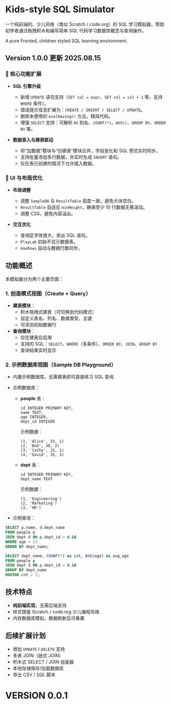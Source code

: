 # Kids-style SQL Simulator

一个纯前端的、少儿风格（类似 Scratch / code.org）的 SQL 学习模拟器，帮助初学者通过拖拽积木和编写简单 SQL 代码学习数据库概念与查询操作。

A pure Fronted, children styled SQL learning environment.

## Version 1.0.0 更新 2025.08.15

### 🚀 核心功能扩展
- **SQL 引擎升级**
  - 新增 `UPDATE` 语句支持（`SET col = expr`、`SET col = col + 1` 等，支持 `WHERE` 条件）。
  - 错误提示信息扩展为：`CREATE / INSERT / SELECT / UPDATE`。
  - 删除未使用的 `evalHaving()` 方法，精简代码。
  - 增强 `SELECT` 支持：可解析 `AS` 别名、`COUNT(*)`、`AVG()`、`GROUP BY`、`ORDER BY` 等。

- **数据录入与建表联动**
  - 将“加数据”模块与“创建表”模块合并，字段变化和 SQL 预览实时同步。
  - 支持批量添加多行数据，并实时生成 `INSERT` 语句。
  - 仅在表已创建的情况下允许插入数据。

### 🎨 UI 与布局优化
- **布局调整**
  - 调整 `SampleDB` 与 `ResultTable` 高度一致，避免大块空白。
  - `ResultTable` 自适应 `minHeight`，确保至少 10 行数据无需滚动。
  - 调整 CSS，避免内容溢出。

- **交互优化**
  - 查询区字体放大，突出 SQL 语句。
  - `PlayLab` 初始不显示数据表。
  - `maxRows` 自动与数据行数同步。

## 功能概述

本模拟器分为两个主要页面：

### 1. **创造模式视图（Create + Query）**
- **建表模块**：
  - 积木拖拽式建表（可切换到代码模式）
  - 自定义表名、列名、数据类型、主键
  - 可添加初始数据行
- **查询模块**：
  - 仅在建表后启用
  - 支持的 SQL：`SELECT`、`WHERE`（多条件）、`ORDER BY`、`JOIN`、`GROUP BY`
  - 查询结果实时显示

### 2. **示例数据库视图（Sample DB Playground）**
- 内置示例数据库，无需建表即可直接练习 SQL 查询
- 示例数据库：
  - **people** 表：
    ```
    id INTEGER PRIMARY KEY,
    name TEXT,
    age INTEGER,
    dept_id INTEGER
    ```
    示例数据：
    ```
    (1, 'Alice', 25, 1)
    (2, 'Bob', 30, 2)
    (3, 'Cathy', 22, 1)
    (4, 'David', 35, 3)
    ```
  - **dept** 表：
    ```
    id INTEGER PRIMARY KEY,
    dept_name TEXT
    ```
    示例数据：
    ```
    (1, 'Engineering')
    (2, 'Marketing')
    (3, 'HR')
    ```

- 示例查询：
```sql
SELECT p.name, d.dept_name
FROM people p
JOIN dept d ON p.dept_id = d.id
WHERE age > 25
ORDER BY dept_name;
```
```sql
SELECT dept_name, COUNT(*) as cnt, AVG(age) as avg_age
FROM people p
JOIN dept d ON p.dept_id = d.id
GROUP BY dept_name
HAVING cnt > 1;
```

## 技术特点
- **纯前端实现**，无需后端支持
- 样式借鉴 Scratch / code.org 少儿编程风格
- 内存数据库模拟，数据刷新后可重置

## 后续扩展计划
- 增加 `UPDATE` / `DELETE` 支持
- 多表 JOIN（链式 JOIN）
- 积木式 SELECT / JOIN 组装器
- 本地存储保存/加载数据库
- 导出 CSV / SQL 脚本

# VERSION 0.0.1
